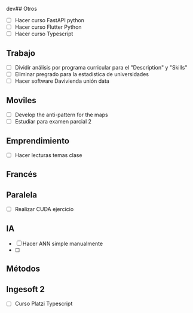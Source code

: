  dev## Otros

- [ ] Hacer curso FastAPI python
- [ ] Hacer curso Flutter Python
- [ ] Hacer curso Typescript 
## Trabajo
- [ ] Dividir análisis por programa curricular para el "Description" y "Skills"
- [ ] Eliminar pregrado para la estadistica de universidades
- [ ] Hacer software Davivienda unión data
## Moviles
- [ ] Develop the anti-pattern for the maps
- [ ] Estudiar para examen parcial 2
## Emprendimiento

- [ ] Hacer lecturas temas clase 

## Francés

## Paralela

- [ ] Realizar CUDA ejercicio
## IA

- [ ] Hacer ANN simple manualmente
- [ ] 
  
## Métodos 

## Ingesoft 2
- [ ] Curso Platzi Typescript